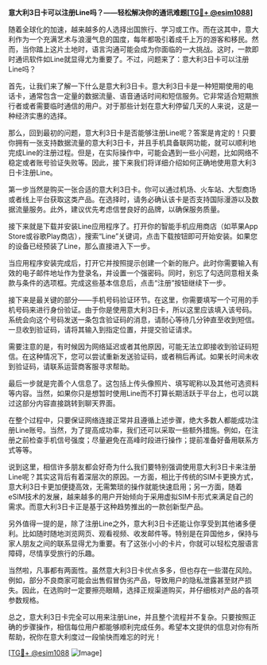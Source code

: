 **意大利3日卡可以注册Line吗？——轻松解决你的通讯难题[[TG💪+ @esim1088](https://t.me/s/esim1088)]**

随着全球化的加速，越来越多的人选择出国旅行、学习或工作。而在这其中，意大利作为一个充满艺术与浪漫气息的国度，每年都吸引着成千上万的游客和移民。然而，当你踏上这片土地时，语言沟通可能会成为你面临的一大挑战。这时，一款即时通讯软件如Line就显得尤为重要了。不过，问题来了：意大利3日卡可以注册Line吗？

首先，让我们来了解一下什么是意大利3日卡。意大利3日卡是一种短期使用的电话卡，通常包含一定量的数据流量、语音通话时间和短信服务。它非常适合短期旅行者或者需要临时通信的用户。对于那些计划在意大利停留几天的人来说，这是一种经济实惠的选择。

那么，回到最初的问题，意大利3日卡是否能够注册Line呢？答案是肯定的！只要你拥有一张支持数据流量的意大利3日卡，并且手机具备联网功能，就可以顺利地完成Line的注册过程。但是，在实际操作中，可能会遇到一些小问题，比如网络不稳定或者账号验证失败等。因此，接下来我们将详细介绍如何正确地使用意大利3日卡注册Line。

第一步当然是购买一张合适的意大利3日卡。你可以通过机场、火车站、大型商场或者线上平台获取这类产品。在选择时，请务必确认该卡是否支持国际漫游以及数据流量服务。此外，建议优先考虑信誉良好的品牌，以确保服务质量。

接下来就是下载并安装Line应用程序了。打开你的智能手机应用商店（如苹果App Store或谷歌Play商店），搜索“Line”关键词，点击下载按钮即可开始安装。如果您的设备已经预装了Line，那么直接进入下一步。

当应用程序安装完成后，打开它并按照提示创建一个新的账户。此时你需要输入有效的电子邮件地址作为登录名，并设置一个强密码。同时，别忘了勾选同意相关条款与条件的选项框。完成这些基本信息后，点击“注册”按钮继续下一步。

接下来是最关键的部分——手机号码验证环节。在这里，你需要填写一个可用的手机号码来进行身份验证。由于你是使用意大利3日卡，所以这里应该填入该号码。系统会向这个号码发送一条包含验证码的消息，请耐心等待几分钟直至收到短信。一旦收到验证码，请将其输入到指定位置，并提交验证请求。

需要注意的是，有时候因为网络延迟或者其他原因，可能无法立即接收到验证码短信。在这种情况下，您可以尝试重新发送验证码，或者稍后再试。如果长时间未收到验证码，请联系运营商客服寻求帮助。

最后一步就是完善个人信息了。这包括上传头像照片、填写昵称以及其他可选资料等内容。当然，如果你只是想暂时使用Line而不打算长期活跃于平台上，也可以跳过这部分内容直接跳转到聊天界面。

在整个过程中，只要保证网络连接正常并且遵循上述步骤，绝大多数人都能成功注册Line账号。当然，为了提高成功率，我们还可以采取一些额外措施。例如，在注册之前检查手机信号强度；尽量避免在高峰时段进行操作；提前准备好备用联系方式等等。

说到这里，相信许多朋友都会好奇为什么我们要特别强调使用意大利3日卡来注册Line呢？其实这背后有着深层次的原因。一方面，相比于传统的SIM卡更换方式，意大利3日卡更加便捷高效，无需繁琐的操作就能快速启用；另一方面，随着eSIM技术的发展，越来越多的用户开始倾向于采用虚拟SIM卡形式来满足自己的需求。而意大利3日卡正是基于这种趋势推出的一款创新型产品。

另外值得一提的是，除了注册Line之外，意大利3日卡还能让你享受到其他诸多便利。比如随时随地浏览网页、观看视频、收发邮件等。特别是在异国他乡，保持与家人朋友之间的联系显得尤为重要。有了这张小小的卡片，你就可以轻松克服语言障碍，尽情享受旅行的乐趣。

当然啦，凡事都有两面性。虽然意大利3日卡优点多多，但也存在一些潜在风险。例如，部分不良商家可能会出售假冒伪劣产品，导致用户的隐私泄露甚至财产损失。因此，在选购时一定要擦亮眼睛，选择正规渠道购买，并仔细核对产品的各项参数规格。

总之，意大利3日卡完全可以用来注册Line，并且整个流程并不复杂。只要按照正确的步骤操作，相信每位用户都能够顺利完成任务。希望本文提供的信息对你有所帮助，祝你在意大利度过一段愉快而难忘的时光！

[[TG💪+ @esim1088](https://t.me/s/esim1088) ![Image](https://i.postimg.cc/4NQfJmqS/Snipaste-2025-05-13-00-14-12.png)]